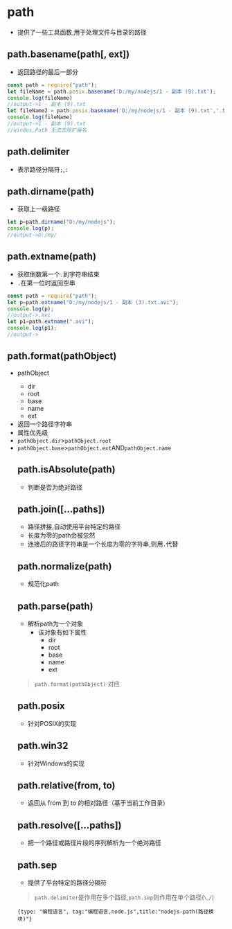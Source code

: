 # path
- 提供了一些工具函数,用于处理文件与目录的路径

## path.basename(path[, ext])
- 返回路径的最后一部分
```js
const path = require("path");
let fileName = path.posix.basename('D:/my/nodejs/1 - 副本 (9).txt');
console.log(fileName)
//output->1 - 副本 (9).txt
let fileName2 = path.posix.basename('D:/my/nodejs/1 - 副本 (9).txt','.txt');
console.log(fileName)
//output->1 - 副本 (9).txt
//windos,Path 无法去除扩展名
```

## path.delimiter
- 表示路径分隔符`;`,`:`

## path.dirname(path)
- 获取上一级路径
```js
let p=path.dirname("D:/my/nodejs");
console.log(p);
//output->D:/my/
```

## path.extname(path)
- 获取倒数第一个`.`到字符串结束
- `.`在第一位时返回空串
```js
const path = require("path");
let p=path.extname("D:/my/nodejs/1 - 副本 (3).txt.avi");
console.log(p);
//output->.avi
let p1=path.extname(".avi");
console.log(p1);
//output-> 
```

## path.format(pathObject)
- pathObject <Object>
    - dir <string>
    - root <string>
    - base <string>
    - name <string>
    - ext <string>
- 返回一个路径字符串
- 属性优先级
- `pathObject.dir`>`pathObject.root`
- `pathObject.base`>`pathObject.ext`AND`pathObject.name`

## path.isAbsolute(path)
- 判断是否为绝对路径

## path.join([...paths])
- 路径拼接,自动使用平台特定的路径   
- 长度为零的path会被忽然
-  连接后的路径字符串是一个长度为零的字符串,则用`.`代替

## path.normalize(path)
- 规范化path

## path.parse(path)
- 解析path为一个对象
    - 该对象有如下属性
        - dir <string>
        - root <string>
        - base <string>
        - name <string>
        - ext <string>
>  `path.format(pathObject)` 对应

## path.posix
- 针对POSIX的实现

## path.win32
- 针对Windows的实现

## path.relative(from, to)
- 返回从 from 到 to 的相对路径（基于当前工作目录）

## path.resolve([...paths])
- 把一个路径或路径片段的序列解析为一个绝对路径

## path.sep
- 提供了平台特定的路径分隔符
> `path.delimiter`是作用在多个路径,`path.sep`则作用在单个路径(`\`,`/`)

```blog
{type: "编程语言", tag:"编程语言,node.js",title:"nodejs-path(路径模块)"}
```